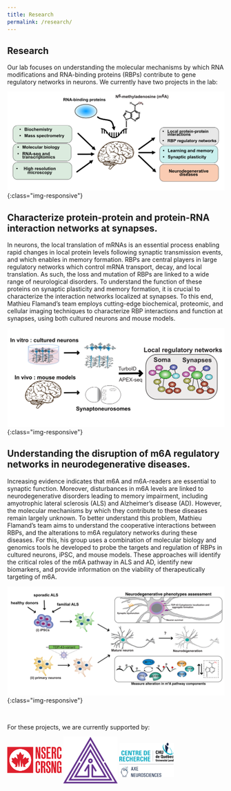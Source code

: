 ```yaml
---
title: Research
permalink: /research/
---
```


## Research

Our lab focuses on understanding the molecular mechanisms by which RNA modifications and RNA-binding proteins (RBPs) contribute to gene regulatory networks in neurons. We currently have two projects in the lab: 


![main](/images/others/main_page.png){:class="img-responsive"}


## Characterize protein-protein and protein-RNA interaction networks at synapses.

In neurons, the local translation of mRNAs is an essential process enabling rapid changes in local protein levels following synaptic transmission events, and which enables in memory formation. RBPs are central players in large regulatory networks which control mRNA transport, decay, and local translation. As such, the loss and mutation of RBPs are linked to a wide range of neurological disorders. To understand the function of these proteins on synaptic plasticity and memory formation, it is crucial to characterize the interaction networks localized at synapses. To this end, Mathieu Flamand’s team employs cutting-edge biochemical, proteomic, and cellular imaging techniques to characterize RBP interactions and function at synapses, using both cultured neurons and mouse models.

![main](/images/others/project_1.png){:class="img-responsive"}


## Understanding the disruption of m6A regulatory networks in neurodegenerative diseases.

Increasing evidence indicates that m6A and m6A-readers are essential to synaptic function. Moreover, disturbances in m6A levels are linked to neurodegenerative disorders leading to memory impairment, including amyotrophic lateral sclerosis (ALS) and Alzheimer’s disease (AD). However, the molecular mechanisms by which they contribute to these diseases remain largely unknown. To better understand this problem, Mathieu Flamand’s team aims to understand the cooperative interactions between RBPs, and the alterations to m6A regulatory networks during these diseases. For this, his group uses a combination of molecular biology and genomics tools he developed to probe the targets and regulation of RBPs in cultured neurons, iPSC, and mouse models. These approaches will identify the critical roles of the m6A pathway in ALS and AD, identify new biomarkers, and provide information on the viability of therapeutically targeting of m6A.

![main](/images/others/project_2.png){:class="img-responsive"}

<br>

For these projects, we are currently supported by: 

<a href="https://www.nserc-crsng.gc.ca/index_eng.asp"><img src="/images/logo/NSERC_RGB.png" alt="NSERC Logo" style="display:inline-block" width="25%" height="25%" align="center"></a>
<a href="https://srcf.ca"><img src="/images/logo/srcf_CMYK.png" alt="SRCF Logo" style="display:inline-block" width="25%" height="25%" align="center"></a>
<a href="https://www.crchudequebec.ulaval.ca/en/research/axis/neuroscience/"><img src="/images/logo/CRCHU_Neuro_couleur.png" alt="Axe Neuro Logo" style="display:inline-block" width="25%" height="25%" align="center"></a>